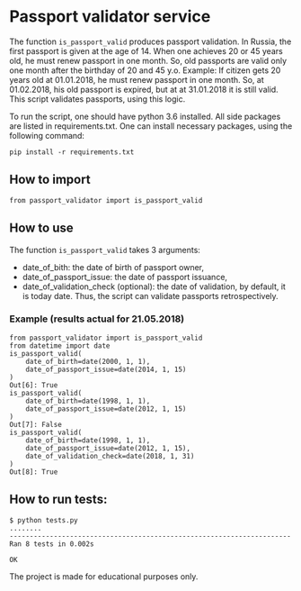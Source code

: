 # Passport validator service
The function `is_passport_valid` produces passport validation.
In Russia, the first passport is given at the age of 14.
When one achieves 20 or 45 years old, he must renew passport in one month.
So, old passports are valid only one month after the birthday of 20 and 45 y.o.
Example: If citizen gets 20 years old at 01.01.2018, he must renew passport in one month.
So, at 01.02.2018, his old passport is expired, but at at 31.01.2018 it is
still valid.
This script validates passports, using this logic.

To run the script, one should have python 3.6 installed.
All side packages are listed in requirements.txt. One can install
necessary packages, using the following command:
```
pip install -r requirements.txt
```

## How to import
```
from passport_validator import is_passport_valid
```

## How to use
The function `is_passport_valid` takes 3 arguments:
* date_of_bith: the date of birth of passport owner,
* date_of_passport_issue: the date of passport issuance,
* date_of_validation_check (optional): the date of validation,
 by default, it is today date. Thus, the script can validate passports
 retrospectively.

### Example (results actual for 21.05.2018)
```
from passport_validator import is_passport_valid
from datetime import date
is_passport_valid(
    date_of_birth=date(2000, 1, 1),
    date_of_passport_issue=date(2014, 1, 15)
)
Out[6]: True
is_passport_valid(
    date_of_birth=date(1998, 1, 1),
    date_of_passport_issue=date(2012, 1, 15)
)
Out[7]: False
is_passport_valid(
    date_of_birth=date(1998, 1, 1),
    date_of_passport_issue=date(2012, 1, 15),
    date_of_validation_check=date(2018, 1, 31)
)
Out[8]: True
```

## How to run tests:
```
$ python tests.py
........
----------------------------------------------------------------------
Ran 8 tests in 0.002s

OK
```

The project is made for educational purposes only.
